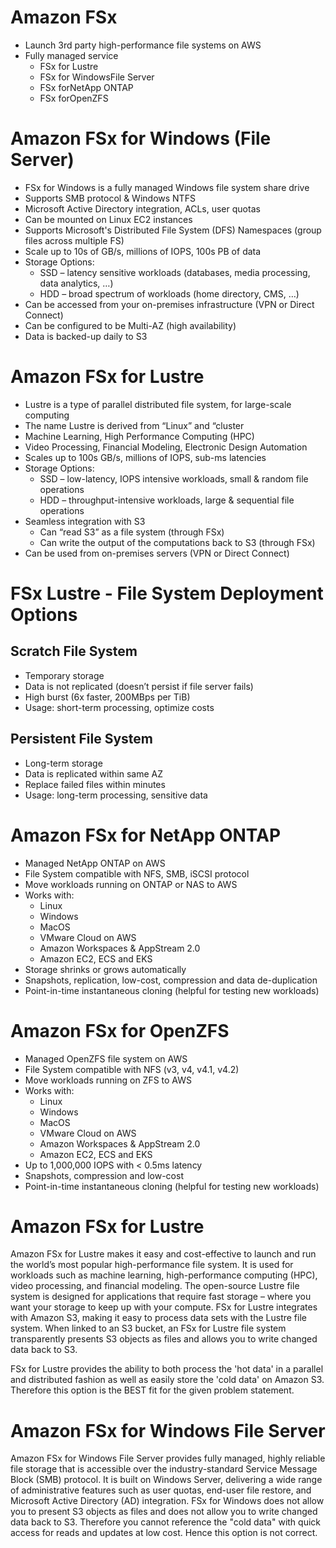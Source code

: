 # Amazon FSx 

- Launch 3rd party high-performance file systems on AWS
- Fully managed service
    - FSx for Lustre
    - FSx for WindowsFile Server
    - FSx forNetApp ONTAP
    - FSx forOpenZFS

# Amazon FSx for Windows (File Server)
- FSx for Windows is a fully managed Windows file system share drive
- Supports SMB protocol & Windows NTFS
- Microsoft Active Directory integration, ACLs, user quotas
- Can be mounted on Linux EC2 instances
- Supports Microsoft's Distributed File System (DFS) Namespaces (group files across multiple FS)
- Scale up to 10s of GB/s, millions of IOPS, 100s PB of data
- Storage Options:
    - SSD – latency sensitive workloads (databases, media processing, data analytics, …)
    - HDD – broad spectrum of workloads (home directory, CMS, …)
- Can be accessed from your on-premises infrastructure (VPN or Direct Connect)
- Can be configured to be Multi-AZ (high availability)
- Data is backed-up daily to S3

# Amazon FSx for Lustre
- Lustre is a type of parallel distributed file system, for large-scale computing
- The name Lustre is derived from “Linux” and “cluster
- Machine Learning, High Performance Computing (HPC)
- Video Processing, Financial Modeling, Electronic Design Automation
- Scales up to 100s GB/s, millions of IOPS, sub-ms latencies
- Storage Options:
    - SSD – low-latency, IOPS intensive workloads, small & random file operations
    - HDD – throughput-intensive workloads, large & sequential file operations
- Seamless integration with S3
    - Can “read S3” as a file system (through FSx)
    - Can write the output of the computations back to S3 (through FSx)
- Can be used from on-premises servers (VPN or Direct Connect)

# FSx Lustre - File System Deployment Options

## Scratch File System
- Temporary storage
- Data is not replicated (doesn’t persist if file
server fails)
- High burst (6x faster, 200MBps per TiB)
- Usage: short-term processing, optimize
costs
## Persistent File System
- Long-term storage
- Data is replicated within same AZ
- Replace failed files within minutes
- Usage: long-term processing, sensitive data

# Amazon FSx for NetApp ONTAP

- Managed NetApp ONTAP on AWS
- File System compatible with NFS, SMB, iSCSI
protocol
- Move workloads running on ONTAP or NAS to AWS
- Works with:
    - Linux
    - Windows
    - MacOS
    - VMware Cloud on AWS
    - Amazon Workspaces & AppStream 2.0
    - Amazon EC2, ECS and EKS
- Storage shrinks or grows automatically
- Snapshots, replication, low-cost, compression and data
de-duplication
- Point-in-time instantaneous cloning (helpful for
testing new workloads)

# Amazon FSx for OpenZFS
- Managed OpenZFS file system on AWS
- File System compatible with NFS (v3, v4, v4.1, v4.2)
- Move workloads running on ZFS to AWS
- Works with:
    - Linux
    - Windows
    - MacOS
    - VMware Cloud on AWS
    - Amazon Workspaces & AppStream 2.0
    - Amazon EC2, ECS and EKS
- Up to 1,000,000 IOPS with < 0.5ms latency
- Snapshots, compression and low-cost
- Point-in-time instantaneous cloning (helpful for
testing new workloads)

# Amazon FSx for Lustre

Amazon FSx for Lustre makes it easy and cost-effective to launch and run the world’s most popular high-performance file system. It is used for workloads such as machine learning, high-performance computing (HPC), video processing, and financial modeling. The open-source Lustre file system is designed for applications that require fast storage – where you want your storage to keep up with your compute. FSx for Lustre integrates with Amazon S3, making it easy to process data sets with the Lustre file system. When linked to an S3 bucket, an FSx for Lustre file system transparently presents S3 objects as files and allows you to write changed data back to S3.

FSx for Lustre provides the ability to both process the 'hot data' in a parallel and distributed fashion as well as easily store the 'cold data' on Amazon S3. Therefore this option is the BEST fit for the given problem statement.

# Amazon FSx for Windows File Server 

Amazon FSx for Windows File Server provides fully managed, highly reliable file storage that is accessible over the industry-standard Service Message Block (SMB) protocol. It is built on Windows Server, delivering a wide range of administrative features such as user quotas, end-user file restore, and Microsoft Active Directory (AD) integration. FSx for Windows does not allow you to present S3 objects as files and does not allow you to write changed data back to S3. Therefore you cannot reference the "cold data" with quick access for reads and updates at low cost. Hence this option is not correct.